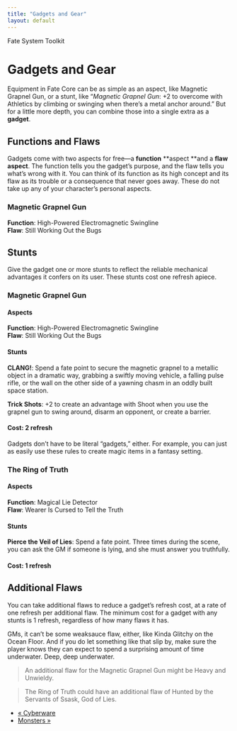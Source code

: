 ```yaml
---
title: "Gadgets and Gear"
layout: default
---
```

    
Fate System Toolkit

#  Gadgets and Gear

Equipment in Fate Core can be as simple as an aspect, like
<span class="aspect">Magnetic Grapnel</span> Gun, or a stunt, like “_Magnetic Grapnel
Gun_: +2 to overcome with Athletics by climbing or swinging when there’s a
metal anchor around.” But for a little more depth, you can combine those into
a single extra as a **gadget**.

## Functions and Flaws

Gadgets come with two aspects for free—a **function** **aspect **and a **flaw
aspect**. The function tells you the gadget’s purpose, and the flaw tells you
what’s wrong with it. You can think of its function as its high concept and
its flaw as its trouble or a consequence that never goes away. These do not
take up any of your character’s personal aspects.

### Magnetic Grapnel Gun

**Function**: <span class="aspect">High-Powered Electromagnetic Swingline</span>  
**Flaw**: <span class="aspect">Still Working Out the Bugs</span>

## Stunts

Give the gadget one or more stunts to reflect the reliable mechanical
advantages it confers on its user. These stunts cost one refresh apiece.

### Magnetic Grapnel Gun

#### Aspects

**Function**: <span class="aspect">High-Powered Electromagnetic Swingline</span>  
**Flaw**: <span class="aspect">Still Working Out the Bugs</span>

#### Stunts

**CLANG!**: Spend a fate point to secure the magnetic grapnel to a metallic object in a dramatic way, grabbing a swiftly moving vehicle, a falling pulse rifle, or the wall on the other side of a yawning chasm in an oddly built space station.

**Trick Shots**: +2 to create an advantage with Shoot when you use the grapnel gun to swing around, disarm an opponent, or create a barrier.

#### Cost: 2 refresh

Gadgets don’t have to be literal “gadgets,” either. For example, you can just
as easily use these rules to create magic items in a fantasy setting.

### The Ring of Truth

#### Aspects

**Function**: <span class="aspect">Magical Lie Detector</span>  
**Flaw**: <span class="aspect">Wearer Is Cursed to Tell the Truth</span>

#### Stunts

**Pierce the Veil of Lies**: Spend a fate point. Three times during the scene, you can ask the GM if someone is lying, and she must answer you truthfully.

#### Cost: 1 refresh

## Additional Flaws

You can take additional flaws to reduce a gadget’s refresh cost, at a rate of
one refresh per additional flaw. The minimum cost for a gadget with any stunts
is 1 refresh, regardless of how many flaws it has.

GMs, it can’t be some weaksauce flaw, either, like <span class="aspect">Kinda Glitchy
on the Ocean Floor</span>. And if you do let something like that slip by, make
sure the player knows they can expect to spend a surprising amount of time
underwater. Deep, deep underwater.

> An additional flaw for the Magnetic Grapnel Gun might be <span class="aspect">Heavy
and Unwieldy</span>.

>

> The Ring of Truth could have an additional flaw of <span class="aspect">Hunted by
the Servants of Ssask, God of Lies</span>.

  * [« Cyberware](/fate-srd/fate-system-toolkit/cyberware)
  * [Monsters »](/fate-srd/fate-system-toolkit/monsters)

